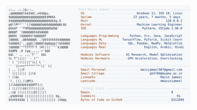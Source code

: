 <picture>
  <source srcset="https://raw.githubusercontent.com/mmazinjameel/mmazinjameel/main/dark_mode.svg?v=1749572007" media="(prefers-color-scheme: dark)">
  <img src="https://raw.githubusercontent.com/mmazinjameel/mmazinjameel/main/light_mode.svg?v=1749572007">
</picture>
